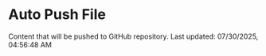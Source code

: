 # Auto Push File

Content that will be pushed to GitHub repository.
Last updated: 07/30/2025, 04:56:48 AM